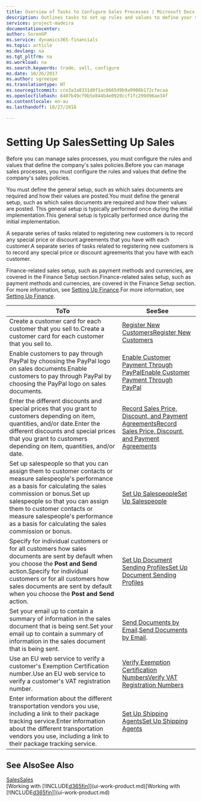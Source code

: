 ```yaml
---
title: Overview of Tasks to Configure Sales Processes | Microsoft Docs
description: Outlines tasks to set up rules and values to define your sales policies and processes.
services: project-madeira
documentationcenter: 
author: SorenGP
ms.service: dynamics365-financials
ms.topic: article
ms.devlang: na
ms.tgt_pltfrm: na
ms.workload: na
ms.search.keywords: trade, sell, configure
ms.date: 10/26/2017
ms.author: sgroespe
ms.translationtype: HT
ms.sourcegitcommit: cce3a3a8331d8f1ac6665d9b9a9908b172cfecaa
ms.openlocfilehash: 6407b49cf9b5e844b4e0920ccf1fc299d96ae34f
ms.contentlocale: en-au
ms.lasthandoff: 10/27/2018

---
```

# <a name="setting-up-sales"></a><span data-ttu-id="52c58-103">Setting Up Sales</span><span class="sxs-lookup"><span data-stu-id="52c58-103">Setting Up Sales</span></span>
<span data-ttu-id="52c58-104">Before you can manage sales processes, you must configure the rules and values that define the company's sales policies.</span><span class="sxs-lookup"><span data-stu-id="52c58-104">Before you can manage sales processes, you must configure the rules and values that define the company's sales policies.</span></span>

<span data-ttu-id="52c58-105">You must define the general setup, such as which sales documents are required and how their values are posted.</span><span class="sxs-lookup"><span data-stu-id="52c58-105">You must define the general setup, such as which sales documents are required and how their values are posted.</span></span> <span data-ttu-id="52c58-106">This general setup is typically performed once during the initial implementation.</span><span class="sxs-lookup"><span data-stu-id="52c58-106">This general setup is typically performed once during the initial implementation.</span></span>

<span data-ttu-id="52c58-107">A separate series of tasks related to registering new customers is to record any special price or discount agreements that you have with each customer.</span><span class="sxs-lookup"><span data-stu-id="52c58-107">A separate series of tasks related to registering new customers is to record any special price or discount agreements that you have with each customer.</span></span>

<span data-ttu-id="52c58-108">Finance-related sales setup, such as payment methods and currencies, are covered in the Finance Setup section.</span><span class="sxs-lookup"><span data-stu-id="52c58-108">Finance-related sales setup, such as payment methods and currencies, are covered in the Finance Setup section.</span></span> <span data-ttu-id="52c58-109">For more information, see [Setting Up Finance](finance-setup-finance.md).</span><span class="sxs-lookup"><span data-stu-id="52c58-109">For more information, see [Setting Up Finance](finance-setup-finance.md).</span></span>

| <span data-ttu-id="52c58-110">To</span><span class="sxs-lookup"><span data-stu-id="52c58-110">To</span></span> | <span data-ttu-id="52c58-111">See</span><span class="sxs-lookup"><span data-stu-id="52c58-111">See</span></span> |
| --- | --- |
| <span data-ttu-id="52c58-112">Create a customer card for each customer that you sell to.</span><span class="sxs-lookup"><span data-stu-id="52c58-112">Create a customer card for each customer that you sell to.</span></span> |[<span data-ttu-id="52c58-113">Register New Customers</span><span class="sxs-lookup"><span data-stu-id="52c58-113">Register New Customers</span></span>](sales-how-register-new-customers.md) |
| <span data-ttu-id="52c58-114">Enable customers to pay through PayPal by choosing the PayPal logo on sales documents.</span><span class="sxs-lookup"><span data-stu-id="52c58-114">Enable customers to pay through PayPal by choosing the PayPal logo on sales documents.</span></span> |[<span data-ttu-id="52c58-115">Enable Customer Payment Through PayPal</span><span class="sxs-lookup"><span data-stu-id="52c58-115">Enable Customer Payment Through PayPal</span></span>](sales-how-enable-payment-service-extensions.md) |
| <span data-ttu-id="52c58-116">Enter the different discounts and special prices that you grant to customers depending on item, quantities, and/or date.</span><span class="sxs-lookup"><span data-stu-id="52c58-116">Enter the different discounts and special prices that you grant to customers depending on item, quantities, and/or date.</span></span> |[<span data-ttu-id="52c58-117">Record Sales Price, Discount, and Payment Agreements</span><span class="sxs-lookup"><span data-stu-id="52c58-117">Record Sales Price, Discount, and Payment Agreements</span></span>](sales-how-record-sales-price-discount-payment-agreements.md) |
| <span data-ttu-id="52c58-118">Set up salespeople so that you can assign them to customer contacts or measure salespeople's performance as a basis for calculating the sales commission or bonus.</span><span class="sxs-lookup"><span data-stu-id="52c58-118">Set up salespeople so that you can assign them to customer contacts or measure salespeople's performance as a basis for calculating the sales commission or bonus.</span></span> |[<span data-ttu-id="52c58-119">Set Up Salespeople</span><span class="sxs-lookup"><span data-stu-id="52c58-119">Set Up Salespeople</span></span>](sales-how-setup-salespeople.md) |
| <span data-ttu-id="52c58-120">Specify for individual customers or for all customers how sales documents are sent by default when you choose the **Post and Send** action.</span><span class="sxs-lookup"><span data-stu-id="52c58-120">Specify for individual customers or for all customers how sales documents are sent by default when you choose the **Post and Send** action.</span></span> |[<span data-ttu-id="52c58-121">Set Up Document Sending Profiles</span><span class="sxs-lookup"><span data-stu-id="52c58-121">Set Up Document Sending Profiles</span></span>](sales-how-setup-document-send-profiles.md) |
| <span data-ttu-id="52c58-122">Set your email up to contain a summary of information in the sales document that is being sent.</span><span class="sxs-lookup"><span data-stu-id="52c58-122">Set your email up to contain a summary of information in the sales document that is being sent.</span></span> |<span data-ttu-id="52c58-123">[Send Documents by Email](ui-how-send-documents-email.md).</span><span class="sxs-lookup"><span data-stu-id="52c58-123">[Send Documents by Email](ui-how-send-documents-email.md).</span></span> |
|<span data-ttu-id="52c58-124">Use an EU web service to verify a customer's Exemption Certification number.</span><span class="sxs-lookup"><span data-stu-id="52c58-124">Use an EU web service to verify a customer's VAT registration number.</span></span>|[<span data-ttu-id="52c58-125">Verify Exemption Certification Numbers</span><span class="sxs-lookup"><span data-stu-id="52c58-125">Verify VAT Registration Numbers</span></span>](finance-setup-vat.md)|
|<span data-ttu-id="52c58-126">Enter information about the different transportation vendors you use, including a link to their package tracking service.</span><span class="sxs-lookup"><span data-stu-id="52c58-126">Enter information about the different transportation vendors you use, including a link to their package tracking service.</span></span>|[<span data-ttu-id="52c58-127">Set Up Shipping Agents</span><span class="sxs-lookup"><span data-stu-id="52c58-127">Set Up Shipping Agents</span></span>](sales-how-to-set-up-shipping-agents.md)|

## <a name="see-also"></a><span data-ttu-id="52c58-128">See Also</span><span class="sxs-lookup"><span data-stu-id="52c58-128">See Also</span></span>
[<span data-ttu-id="52c58-129">Sales</span><span class="sxs-lookup"><span data-stu-id="52c58-129">Sales</span></span>](sales-manage-sales.md)  
<span data-ttu-id="52c58-130">[Working with [!INCLUDE[d365fin](includes/d365fin_md.md)]](ui-work-product.md)</span><span class="sxs-lookup"><span data-stu-id="52c58-130">[Working with [!INCLUDE[d365fin](includes/d365fin_md.md)]](ui-work-product.md)</span></span>


